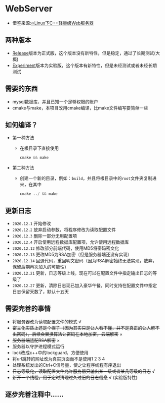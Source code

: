 WebServer
========
* 借鉴来源:[:fire:Linux下C++轻量级Web服务器](https://github.com/qinguoyi/TinyWebServer)

两种版本
--------
* [Release](https://github.com/CyclamenY/web_server/blob/main/Release/)版本为正式版，这个版本没有新特性，但是稳定，通过了长期测试(大概)
* [Experiment](https://github.com/CyclamenY/web_server/blob/main/Experiment/)版本为实验版，这个版本有新特性，但是未经测试或者未经长期测试

需要的东西
--------

* mysql数据库，并且已知一个足够权限的账户
* cmake与make，本项目改用cmake编译，比make文件编写要简单一些

如何编译？
--------

* 第一种方法
    - 在根目录下直接使用
        ```C++
        cmake && make
        ```

* 第二种方法
    - 创建一个新的目录，例如：`build`，并且将根目录中的`root`文件夹复制进来，在其中
        ```C++
        cmake ../ && make
        ```

更新日志
-------

- `2020.12.1` 开始修改
- `2020.12.2` 放弃启动参数，将程序修改为读取配置文件
- `2020.12.3` 删除一部分无用配置项
- `2020.12.4` 开启使用远程数据库配置项，允许使用远程数据库
- `2020.12.12` 修改部分前端代码，使用MD5将密码密文化
- `2020.12.13` 更改MD5为RSA加密（但是服务器端还没有实现）
- `2020.12.14` 回退代码，重回明文密码（因为RSA解密始终无法实现，放弃，保留后期再次加入的可能性）
- `2020.12.21` 更新，日志等级上线，现在可以在配置文件中指定输出日志的等级了
- `2020.12.27` 更新，清除日志现已加入豪华午餐，同时支持在配置文件中指定日志保留天数了，默认十五天

需要完善的事情
-------

* ~~将服务器改为读取配置文件的模式~~   √
* ~~密文化实质上还是个幌子（因为其实只是让人看不懂，并不是真正的让人解不出密码），后续会替换算法让密码在本地加密，云端解密~~   ×
* ~~服务器端适配RSA解密~~   ×
* 服务器以守护进程模式运行
* lock改成c++中的lockguard，方便使用
* 将url跳转的网址改为真实页面而不是使用1 2 3 4
* 处理系统发出的Ctrl+C信号量，使之让程序线程有序退出
* ~~日志等级化，读取配置文件允许服务器只输出某一级或者某几等级的日志~~ √
* ~~新开一个线程，用于定时清理过久过旧的日志信息~~ √  (实验版特性)

## 逐步完善注释中......